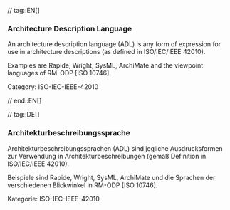 // tag::EN[]
### Architecture Description Language

An architecture description language (ADL) is any form of expression for use in architecture descriptions (as defined in ISO/IEC/IEEE 42010).

Examples are Rapide, Wright, SysML, ArchiMate and the viewpoint languages of RM-ODP [ISO 10746].

Category: ISO-IEC-IEEE-42010


// end::EN[]

// tag::DE[]
### Architekturbeschreibungssprache

Architekturbeschreibungssprachen (ADL) sind jegliche Ausdrucksformen
zur Verwendung in Architekturbeschreibungen (gemäß Definition in
ISO/IEC/IEEE 42010).

Beispiele sind Rapide, Wright, SysML, ArchiMate und die Sprachen der
verschiedenen Blickwinkel in RM-ODP [ISO 10746].

Kategorie: ISO-IEC-IEEE-42010
